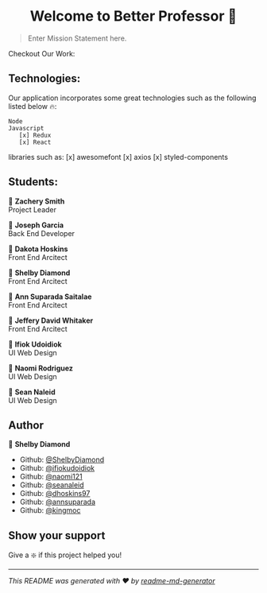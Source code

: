 <h1 align="center">Welcome to Better Professor 👋</h1>

> Enter Mission Statement here.

Checkout Our Work:

## Technologies:

Our application incorporates some great technologies such as the following listed below 🔥:

    Node
    Javascript
       [x] Redux
       [x] React

libraries such as:
[x] awesomefont
[x] axios
[x] styled-components

## Students:

:prince: **Zachery Smith**<br/>
Project Leader

:prince: **Joseph Garcia** <br/>
Back End Developer

:prince: **Dakota Hoskins** <br/>
Front End Arcitect <br/>

:princess: **Shelby Diamond** <br/>
Front End Arcitect <br/>

:princess: **Ann Suparada Saitalae** <br/>
Front End Arcitect <br/>

:prince: **Jeffery David Whitaker**<br/>
Front End Arcitect <br/>

:prince: **Ifiok Udoidiok** <br/>
UI Web Design <br/>

:princess: **Naomi Rodriguez**<br/>
UI Web Design <br/>

:prince: **Sean Naleid** <br/>
UI Web Design <br/>

## Author

:princess: **Shelby Diamond**

- Github: [@ShelbyDiamond](https://github.com/ShelbyDiamond)
- Github: [@ifiokudoidiok](https://github.com/ifiokudoidiok)
- Github: [@naomi121](https://github.com/naomi121)
- Github: [@seanaleid](https://github.com/seanaleid)
- Github: [@dhoskins97](https://github.com/dhoskins97)
- Github: [@annsuparada](https://github.com/annsuparada)
- Github: [@kingmoc](https://github.com/kingmoc)

## Show your support

Give a :sparkle: if this project helped you!

---

_This README was generated with ❤️ by [readme-md-generator](https://github.com/kefranabg/readme-md-generator)_
